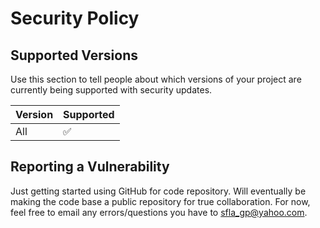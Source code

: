 # Security Policy

## Supported Versions

Use this section to tell people about which versions of your project are
currently being supported with security updates.

| Version | Supported          |
| ------- | ------------------ |
| All   | :white_check_mark: |

## Reporting a Vulnerability

Just getting started using GitHub for code repository.  Will eventually be making the code base a 
public repository for true collaboration.  For now, feel free to email any errors/questions you have
to sfla_gp@yahoo.com.
